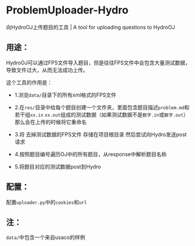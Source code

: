 # ProblemUploader-Hydro
向HydroOJ上传题目的工具 | A tool for uploading questions to HydroOJ

## 用途：

HydroOJ可以通过FPS文件导入题目，但是往往FPS文件中会包含大量测试数据，导致文件过大，从而无法成功上传。

这个工具的作用是：

+ 1.浏览`data/`目录下的所有xml格式的FPS文件

+ 2.在`res/`目录中给每个题目创建一个文件夹，里面包含题目描述`problem.md`和若干组`xx.in` `xx.out`组成的测试数据（如果测试数据不是`数字.in`或`数字.out`）那么会在上传的时候将它重命名
+ 3.将 去掉测试数据的FPS文件 存储在项目根目录 然后尝试向Hydro发送post请求
+ 4.按照题目编号遍历OJ中的所有题目，从response中解析题目名称
+ 5.将题目对应的测试数据post到Hydro

## 配置：

配置`uploader.py`中的`cookies`和`url`



## 注：

`data/`中包含一个来自usaco的样例
